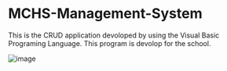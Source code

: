 # MCHS-Management-System
 This is the CRUD application devoloped by using the Visual Basic Programing Language. This program is devolop for the school.

![image](https://github.com/user-attachments/assets/58cc4b0f-6884-4130-bc2f-757c4fce42cd)

